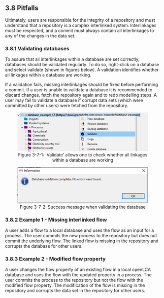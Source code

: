 <style>
    /* initialise the counter */
    body { counter-reset: figureCounter;
    counter-reset: h1counter h2counter h3counter h4counter h5counter h6counter;
     }
    /* increment the counter for every instance of a figure even if it doesn't have a caption */
    figure { counter-increment: figureCounter; text-align: center}
    /* prepend the counter to the figcaption content */
    figure figcaption:before {
        content: "Figure 3-7-" counter(figureCounter) ": "
    }
    /* increment the counter for every instance of a table even if it doesn't have a caption */
    table { counter-increment: tableCounter; }
    /* prepend the counter to the figcaption content */
    caption:before {
        content: "Table 3-7-" counter(tableCounter) ": ";
    }
   
    /* create padding between table cells*/
    th, td {
        padding: 15px;
    }
</style>

<h2 id="header-3-8">3.8	Pitfalls</h2>

Ultimately, users are responsible for the integrity of a repository and must understand that a repository is a complex interlinked system. Interlinkages must be respected, and a commit must always contain all interlinkages to any of the changes in the data set.

<h3 id="header-3-8-1">3.8.1	Validating databases</h3>

To assure that all interlinkages within a database are set correctly, databases should be validated regularly. To do so, right-click on a database and select validate (shown in figures below). A validation identifies whether all linkages within a database are working.

If a validation fails, missing interlinkages should be fixed before performing a commit. If a user is unable to validate a database it is recommended to discard changes, fetch the repository again and to redo modelling steps. A user may fail to validate a database if corrupt data sets (which were committed by other users) were fetched from the repository. 

<figure id="Figure 3-12">
	<img src="images/chapter_3/section_8/linkages.png" alt="Image not available">
    <figcaption>'Validate' allows one to check whether all linkages within a database are working</figcaption>
</figure>

<figure id="Figure 3-13">
	<img src="images/chapter_3/section_8/success_message.png" alt="Image not available">
    <figcaption>Success message when validating the database</figcaption>
</figure> 

<h3 id="header-3-8-2">3.8.2	Example 1 - Missing interlinked flow</h3>

A user adds a flow to a local database and uses the flow as an input for a process. The user commits the new process to the repository but does not commit the underlying flow. The linked flow is missing in the repository and corrupts the database for other users.

<h3 id="header-3-8-3">3.8.3	Example 2 - Modified flow property</h3>

A user changes the flow property of an existing flow in a local openLCA database and uses the flow with the updated property in a process. The user commits the process to the repository but not the flow with the modified flow property. The modification of the flow is missing in the repository and corrupts the data set in the repository for other users.


